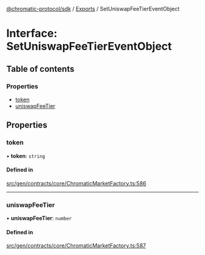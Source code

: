 [@chromatic-protocol/sdk](../README.md) / [Exports](../modules.md) / SetUniswapFeeTierEventObject

# Interface: SetUniswapFeeTierEventObject

## Table of contents

### Properties

- [token](SetUniswapFeeTierEventObject.md#token)
- [uniswapFeeTier](SetUniswapFeeTierEventObject.md#uniswapfeetier)

## Properties

### token

• **token**: `string`

#### Defined in

[src/gen/contracts/core/ChromaticMarketFactory.ts:586](https://github.com/chromatic-protocol/sdk/blob/10aa618/src/gen/contracts/core/ChromaticMarketFactory.ts#L586)

___

### uniswapFeeTier

• **uniswapFeeTier**: `number`

#### Defined in

[src/gen/contracts/core/ChromaticMarketFactory.ts:587](https://github.com/chromatic-protocol/sdk/blob/10aa618/src/gen/contracts/core/ChromaticMarketFactory.ts#L587)
